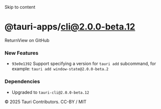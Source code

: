 Skip to content
# @tauri-apps/cli@2.0.0-beta.12
ReturnView on GitHub
### New Features
  * `93e0e1392` Support specifying a version for `tauri add` subcommand, for example: `tauri add window-state@2.0.0-beta.2`


### Dependencies
  * Upgraded to `tauri-cli@2.0.0-beta.12`


© 2025 Tauri Contributors. CC-BY / MIT
